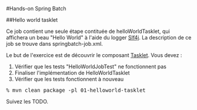 #Hands-on Spring Batch

##Hello world tasklet

Ce job contient une seule étape contituée de helloWorldTasklet, qui affichera un beau "Hello World" à l'aide du logger [Slf4j](http://www.slf4j.org/).
La description de ce job se trouve dans springbatch-job.xml.

Le but de l'exercice est de découvrir le composant [Tasklet](http://static.springsource.org/spring-batch/apidocs/org/springframework/batch/core/step/tasklet/Tasklet.html).
Vous devez :

1. Vérifier que les tests "HelloWorldJobTest" ne fonctionnent pas
2. Finaliser l'implémentation de HelloWorldTasklet
3. Vérifier que les tests fonctionnent à nouveau

<pre class="terminal">
% mvn clean package -pl 01-helloworld-tasklet
</pre>

Suivez les TODO.

